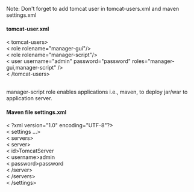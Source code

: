 Note: Don't forget to add tomcat user in tomcat-users.xml and maven settings.xml

<h4>tomcat-user.xml</h4>
< tomcat-users></br>
  < role rolename="manager-gui"/></br>
  < role rolename="manager-script"/></br>
  < user username="admin" password="password" roles="manager-gui,manager-script" /></br>
< /tomcat-users></br></br>

manager-script role enables applications i.e., maven, to deploy jar/war to application server.</br>

<h4>Maven file settings.xml</h4>

< ?xml version="1.0" encoding="UTF-8"?></br>
< settings ...></br>
    < servers></br>
        < server></br>
            < id>TomcatServer</id></br>
            < username>admin</username></br>
            < password>password</password></br>
        < /server></br>
    < /servers></br>
< /settings></br>
